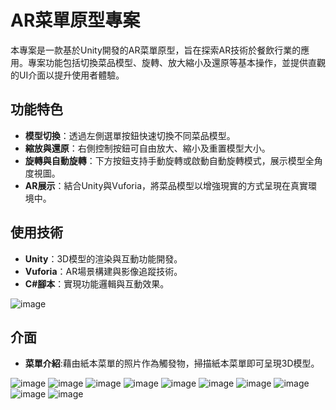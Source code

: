 # AR菜單原型專案

本專案是一款基於Unity開發的AR菜單原型，旨在探索AR技術於餐飲行業的應用。專案功能包括切換菜品模型、旋轉、放大縮小及還原等基本操作，並提供直觀的UI介面以提升使用者體驗。

## 功能特色
- **模型切換**：透過左側選單按鈕快速切換不同菜品模型。
- **縮放與還原**：右側控制按鈕可自由放大、縮小及重置模型大小。
- **旋轉與自動旋轉**：下方按鈕支持手動旋轉或啟動自動旋轉模式，展示模型全角度視圖。
- **AR展示**：結合Unity與Vuforia，將菜品模型以增強現實的方式呈現在真實環境中。

## 使用技術
- **Unity**：3D模型的渲染與互動功能開發。
- **Vuforia**：AR場景構建與影像追蹤技術。
- **C#腳本**：實現功能邏輯與互動效果。

![image](https://github.com/user-attachments/assets/7c8085eb-978d-4804-91fa-be0c9018e0a9)


## 介面
- **菜單介紹**:藉由紙本菜單的照片作為觸發物，掃描紙本菜單即可呈現3D模型。

![image](https://github.com/user-attachments/assets/80b36567-5385-441a-bee7-864a2f8d4dd0)
![image](https://github.com/user-attachments/assets/e52bc681-9d6b-4f1b-9308-05114cd89472)
![image](https://github.com/user-attachments/assets/52ea9aa9-114f-4bfb-bc7d-c51f9becc8e5)
![image](https://github.com/user-attachments/assets/4ba34fe4-aa6e-46a2-b44c-ec9f7530714b)
![image](https://github.com/user-attachments/assets/21203033-8102-4c6f-a8ad-cb519fe1d124)
![image](https://github.com/user-attachments/assets/dad5fe11-2432-4de5-88e5-6947f6a07f05)
![image](https://github.com/user-attachments/assets/7cfbf5e2-bdb3-4b51-909e-d11a79f453d1)
![image](https://github.com/user-attachments/assets/c9361ec7-f666-4e73-bcd5-19c12ded7bda)
![image](https://github.com/user-attachments/assets/b60b8324-0bc2-4f2b-a6d9-5efdebc79e80)
![image](https://github.com/user-attachments/assets/937ede88-2b07-49f5-b4d7-3b56c49da0f3)

